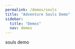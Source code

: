 ```yaml
---
permalink: /demos/souls
title: "Adventure Souls Demo"
sidebar:
  title: "Demos"
  nav: demos
---
```


souls demo